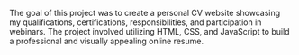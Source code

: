 The goal of this project was to create a personal CV website showcasing my qualifications, certifications, responsibilities, and participation in webinars. The project involved utilizing HTML, CSS, and JavaScript to build a professional and visually appealing online resume.
